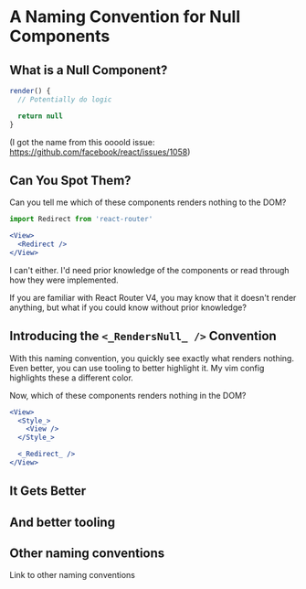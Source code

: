 # A Naming Convention for Null Components
## What is a Null Component?

```jsx
render() {
  // Potentially do logic

  return null
}
```
(I got the name from this oooold issue: https://github.com/facebook/react/issues/1058)

## Can You Spot Them?
Can you tell me which of these components renders nothing to the DOM?

```jsx
import Redirect from 'react-router'

<View>
  <Redirect />
</View>
```

I can't either. I'd need prior knowledge of the components or read through how they were implemented.

If you are familiar with React Router V4, you may know that it doesn't render anything, but what if you could know without prior knowledge?

## Introducing the `<_RendersNull_ />` Convention

With this naming convention, you quickly see exactly what renders nothing. Even better, you can use tooling to better highlight it. My vim config highlights these a different color.


Now, which of these components renders nothing in the DOM?


```jsx
<View>
  <Style_>
    <View />
  </Style_>

  <_Redirect_ />
</View>
```

## It Gets Better

## And better tooling

## Other naming conventions
Link to other naming conventions
